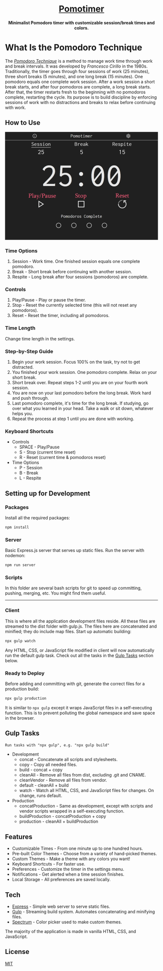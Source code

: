 <h1 align="center">
    <a href="https://p0m0timer.herokuapp.com/">Pomotimer</a>
</h1>

<h4 align="center">Minimalist Pomodoro timer with customizable session/break times and colors.</h4>

# What Is the Pomodoro Technique

The [*Pomodoro Technique*](https://en.wikipedia.org/wiki/Pomodoro_Technique) is a method to manage work time through work and break intervals. It was developed by *Francesco Cirillo* in the 1980s. Traditionally, the timer goes through four sessions of work (25 minutes), three short breaks (5 minutes), and one long break (15 minutes). One pomodoro equals one complete work session. After a work session a short break starts, and after four pomodoros are complete, a long break starts. After that, the timer restarts fresh to the beginning with no pomodoros complete, restarting the cycle. Its purpose is to build discipline by
enforcing sessions of work with no distractions and breaks to relax before continuing with work.

## How to Use

![Pomodoro Guide](docs/pomodoro-guide.png)

### Time Options

1. Session - Work time. One finished session equals one complete pomodoro.
2. Break - Short break before continuing with another session.
3. Respite - Long break after four sessions (pomodoros) are complete.

### Controls

1. Play/Pause - Play or pause the timer.
2. Stop - Reset the currently selected time (this will not reset any pomodoros).
3. Reset - Reset the timer, including all pomodoros.

### Time Length

Change time length in the settings.

### Step-by-Step Guide

1. Begin your work session. Focus 100% on the task, try not to get distracted.
2. You finished your work session. One pomodoro complete. Relax on your short break.
3. Short break over. Repeat steps 1-2 until you are on your fourth work session.
4. You are now on your last pomodoro before the long break. Work hard and push through.
5. Last pomodoro complete, it's time for the long break. If studying, go over what you learned in your head. Take a walk or sit down, whatever helps you.
6. Repeat the process at step 1 until you are done with working.

### Keyboard Shortcuts

* Controls
  * SPACE - Play/Pause
  * S - Stop (current time reset)
  * R - Reset (current time & pomodoros reset)
* Time Options
  * P - Session
  * B - Break
  * L - Respite

## Setting up for Development

### Packages

Install all the required packages:

```javascript
npm install
```

### Server

Basic Express.js server that serves up static files. Run the server with nodemon:

```javascript
npm run server
```

### Scripts

In this folder are several bash scripts for git to speed up committing, pushing, merging, etc. You might find them useful.
****
### Client

This is where all the application development files reside. All these files are streamed to the dist folder with gulp.js. The files here are concatenated and minified; they do include map files. Start up automatic building:

```javascript
npx gulp watch
```

Any HTML, CSS, or JavaScript file modified in client will now automatically run the default gulp task. Check out all the tasks in the [Gulp Tasks](#gulp-tasks) section below.

### Ready to Deploy

Before adding and committing with git, generate the correct files for a production build:

```javascript
npx gulp production
```

It is similar to `npx gulp` except it wraps JavaScript files in a self-executing function. This is to prevent polluting the global namespace and save space in the browser.

## Gulp Tasks

```markdown
Run tasks with "npx gulp", e.g. "npx gulp build"
```

* Development
  * concat - Concatenate all scripts and stylesheets.
  * copy - Copy all needed files.
  * build - concat + copy
  * cleanAll - Remove all files from dist, excluding .git and CNAME.
  * cleanVendor - Remove all files from vendor.
  * default - cleanAll + build
  * watch - Watch all HTML, CSS, and JavaScript files for changes. On change, runs default.
* Production
  * concatProduction - Same as development, except with scripts and vendor scripts wrapped in a self-executing function.
  * buildProduction - concatProduction + copy
  * production - cleanAll + buildProduction

## Features

* Customizable Times - From one minute up to one hundred hours.
* Pre-built Color Themes - Choose from a variety of hand-picked themes.
* Custom Themes - Make a theme with any colors you want!
* Keyboard Shortcuts - For faster use.
* Preferences - Customize the timer in the settings menu.
* Notifications - Get alerted when a time session finishes.
* Local Storage - All preferences are saved locally.

## Tech

* [Express](https://expressjs.com/) - Simple web server to serve static files.
* [Gulp](https://gulpjs.com/) - Streaming build system. Automates concatenating and minifying files.
* [Spectrum](https://bgrins.github.io/spectrum/) - Color picker used to make custom themes.

The majority of the application is made in vanilla HTML, CSS, and JavaScript.

## License

[MIT](LICENSE)

